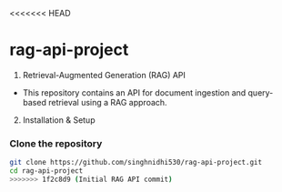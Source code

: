 <<<<<<< HEAD
# rag-api-project
1. Retrieval-Augmented Generation (RAG) API
-	This repository contains an API for document ingestion and query-based retrieval using a RAG approach.
2. Installation & Setup

### Clone the repository
```bash
git clone https://github.com/singhnidhi530/rag-api-project.git
cd rag-api-project
>>>>>>> 1f2c8d9 (Initial RAG API commit)
